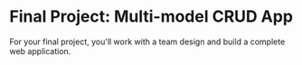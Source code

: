 # Final Project: Multi-model CRUD App

For your final project, you'll work with a team design and build a complete web 
application.

<!--
## Requirements

- Your application must use Flask or Express
- Your application must use a relational database (Postgresql is recommended, if you would like to deploy your application)
- Your application must have multiple related database models
- Your application must have features to Create, Read, Update, and Delete at least some of those models from a web interface
- Your application must be designed such that it works properly on different devices (desktop and mobile)

You must deploy a version of your application. In week 8, we'll cover deployment
in depth, and walk you through the steps to deploy your application.

## Optional components

The following are optional, but not required:

- you may use an ORM library
- you may use a CSS framework
- you may use an API
- you may have users and authentication
- you may use  a library to manage authentication and authortization
- you may deploy your application to the web

## Presentations

During the final weeks of class, your team will present your project to the
rest of the class. You'll have 5 minutes to share what the application does, 
explain the code for one feature, and share challenges you faced in creating the
application.
-->
